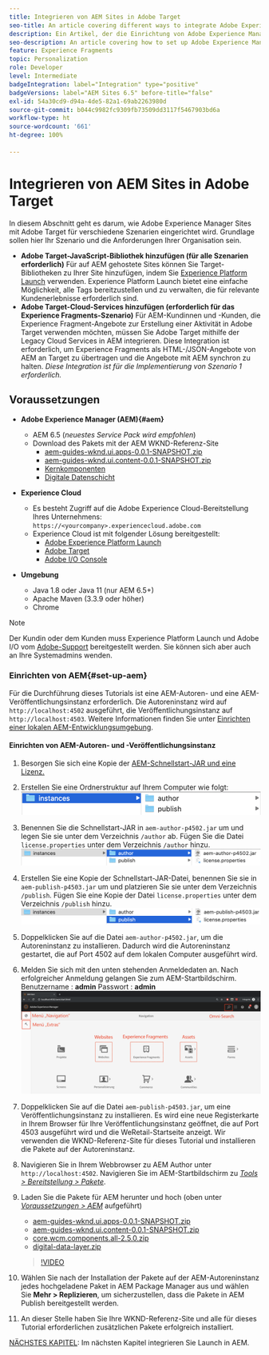 ```yaml
---
title: Integrieren von AEM Sites in Adobe Target
seo-title: An article covering different ways to integrate Adobe Experience Manager (AEM) Sites with Adobe Target for delivering personalized content.
description: Ein Artikel, der die Einrichtung von Adobe Experience Manager mit Adobe Target für verschiedene Szenarien beschreibt.
seo-description: An article covering how to set up Adobe Experience Manager with Adobe Target for different scenarios.
feature: Experience Fragments
topic: Personalization
role: Developer
level: Intermediate
badgeIntegration: label="Integration" type="positive"
badgeVersions: label="AEM Sites 6.5" before-title="false"
exl-id: 54a30cd9-d94a-4de5-82a1-69ab2263980d
source-git-commit: b044c9982fc9309fb73509dd3117f5467903bd6a
workflow-type: ht
source-wordcount: '661'
ht-degree: 100%

---
```


# Integrieren von AEM Sites in Adobe Target

In diesem Abschnitt geht es darum, wie Adobe Experience Manager Sites mit Adobe Target für verschiedene Szenarien eingerichtet wird. Grundlage sollen hier Ihr Szenario und die Anforderungen Ihrer Organisation sein.

* **Adobe Target-JavaScript-Bibliothek hinzufügen (für alle Szenarien erforderlich)**
Für auf AEM gehostete Sites können Sie Target-Bibliotheken zu Ihrer Site hinzufügen, indem Sie [Experience Platform Launch](https://experienceleague.adobe.com/docs/experience-platform/tags/home.html?lang=de) verwenden. Experience Platform Launch bietet eine einfache Möglichkeit, alle Tags bereitzustellen und zu verwalten, die für relevante Kundenerlebnisse erforderlich sind.
* **Adobe Target-Cloud-Services hinzufügen (erforderlich für das Experience Fragments-Szenario)**
Für AEM-Kundinnen und -Kunden, die Experience Fragment-Angebote zur Erstellung einer Aktivität in Adobe Target verwenden möchten, müssen Sie Adobe Target mithilfe der Legacy Cloud Services in AEM integrieren. Diese Integration ist erforderlich, um Experience Fragments als HTML-/JSON-Angebote von AEM an Target zu übertragen und die Angebote mit AEM synchron zu halten. *Diese Integration ist für die Implementierung von Szenario 1 erforderlich.*

## Voraussetzungen

* **Adobe Experience Manager (AEM){#aem}**
   * AEM 6.5 (*neuestes Service Pack wird empfohlen*)
   * Download des Pakets mit der AEM WKND-Referenz-Site
      * [aem-guides-wknd.ui.apps-0.0.1-SNAPSHOT.zip](https://github.com/adobe/aem-guides-wknd/releases/download/archetype-18.1/aem-guides-wknd.ui.apps-0.0.1-SNAPSHOT.zip)
      * [aem-guides-wknd.ui.content-0.0.1-SNAPSHOT.zip](https://github.com/adobe/aem-guides-wknd/releases/download/archetype-18.1/aem-guides-wknd.ui.content-0.0.1-SNAPSHOT.zip)
      * [Kernkomponenten](https://github.com/adobe/aem-core-wcm-components/releases/download/core.wcm.components.reactor-2.5.0/core.wcm.components.all-2.5.0.zip)
      * [Digitale Datenschicht](assets/implementation/digital-data-layer.zip)

* **Experience Cloud**
   * Es besteht Zugriff auf die Adobe Experience Cloud-Bereitstellung Ihres Unternehmens: `https://<yourcompany>.experiencecloud.adobe.com`
   * Experience Cloud ist mit folgender Lösung bereitgestellt:
      * [Adobe Experience Platform Launch](https://experiencecloud.adobe.com)
      * [Adobe Target](https://experiencecloud.adobe.com)
      * [Adobe I/O Console](https://console.adobe.io)

* **Umgebung**
   * Java 1.8 oder Java 11 (nur AEM 6.5+)
   * Apache Maven (3.3.9 oder höher)
   * Chrome

>[!NOTE]
>
> Der Kundin oder dem Kunden muss Experience Platform Launch und Adobe I/O vom [Adobe-Support](https://helpx.adobe.com/de/contact/enterprise-support.ec.html) bereitgestellt werden. Sie können sich aber auch an Ihre Systemadmins wenden.

### Einrichten von AEM{#set-up-aem}

Für die Durchführung dieses Tutorials ist eine AEM-Autoren- und eine AEM-Veröffentlichungsinstanz erforderlich. Die Autoreninstanz wird auf `http://localhost:4502` ausgeführt, die Veröffentlichungsinstanz auf `http://localhost:4503`. Weitere Informationen finden Sie unter [Einrichten einer lokalen AEM-Entwicklungsumgebung](https://helpx.adobe.com/de/experience-manager/kt/platform-repository/using/local-aem-dev-environment-article-setup.html).

#### Einrichten von AEM-Autoren- und -Veröffentlichungsinstanz

1. Besorgen Sie sich eine Kopie der [AEM-Schnellstart-JAR und eine Lizenz.](https://helpx.adobe.com/de/experience-manager/6-5/sites/deploying/using/deploy.html#GettingtheSoftware)
2. Erstellen Sie eine Ordnerstruktur auf Ihrem Computer wie folgt:
   ![Ordnerstruktur](assets/implementation/aem-setup-1.png)
3. Benennen Sie die Schnellstart-JAR in `aem-author-p4502.jar` um und legen Sie sie unter dem Verzeichnis `/author` ab. Fügen Sie die Datei `license.properties` unter dem Verzeichnis `/author` hinzu.
   ![AEM-Autoreninstanz](assets/implementation/aem-setup-author.png)
4. Erstellen Sie eine Kopie der Schnellstart-JAR-Datei, benennen Sie sie in `aem-publish-p4503.jar` um und platzieren Sie sie unter dem Verzeichnis `/publish`. Fügen Sie eine Kopie der Datei `license.properties` unter dem Verzeichnis `/publish` hinzu.
   ![AEM-Veröffentlichungsinstanz](assets/implementation/aem-setup-publish.png)
5. Doppelklicken Sie auf die Datei `aem-author-p4502.jar`, um die Autoreninstanz zu installieren. Dadurch wird die Autoreninstanz gestartet, die auf Port 4502 auf dem lokalen Computer ausgeführt wird.
6. Melden Sie sich mit den unten stehenden Anmeldedaten an. Nach erfolgreicher Anmeldung gelangen Sie zum AEM-Startbildschirm.
Benutzername : **admin**
Passwort : **admin**
   ![AEM-Veröffentlichungsinstanz](assets/implementation/aem-author-home-page.png)
7. Doppelklicken Sie auf die Datei `aem-publish-p4503.jar`, um eine Veröffentlichungsinstanz zu installieren. Es wird eine neue Registerkarte in Ihrem Browser für Ihre Veröffentlichungsinstanz geöffnet, die auf Port 4503 ausgeführt wird und die WeRetail-Startseite anzeigt. Wir verwenden die WKND-Referenz-Site für dieses Tutorial und installieren die Pakete auf der Autoreninstanz.
8. Navigieren Sie in Ihrem Webbrowser zu AEM Author unter `http://localhost:4502`. Navigieren Sie im AEM-Startbildschirm zu *[Tools > Bereitstellung > Pakete](http://localhost:4502/crx/packmgr/index.jsp)*.
9. Laden Sie die Pakete für AEM herunter und hoch (oben unter *[Voraussetzungen > AEM](#aem)* aufgeführt)
   * [aem-guides-wknd.ui.apps-0.0.1-SNAPSHOT.zip](https://github.com/adobe/aem-guides-wknd/releases/download/archetype-18.1/aem-guides-wknd.ui.apps-0.0.1-SNAPSHOT.zip)
   * [aem-guides-wknd.ui.content-0.0.1-SNAPSHOT.zip](https://github.com/adobe/aem-guides-wknd/releases/download/archetype-18.1/aem-guides-wknd.ui.content-0.0.1-SNAPSHOT.zip)
   * [core.wcm.components.all-2.5.0.zip](https://github.com/adobe/aem-core-wcm-components/releases/download/core.wcm.components.reactor-2.5.0/core.wcm.components.all-2.5.0.zip)
   * [digital-data-layer.zip](assets/implementation/digital-data-layer.zip)

   >[!VIDEO](https://video.tv.adobe.com/v/28377?quality=12&learn=on)
10. Wählen Sie nach der Installation der Pakete auf der AEM-Autoreninstanz jedes hochgeladene Paket in AEM Package Manager aus und wählen Sie **Mehr > Replizieren**, um sicherzustellen, dass die Pakete in AEM Publish bereitgestellt werden.
11. An dieser Stelle haben Sie Ihre WKND-Referenz-Site und alle für dieses Tutorial erforderlichen zusätzlichen Pakete erfolgreich installiert.

[NÄCHSTES KAPITEL](./using-launch-adobe-io.md): Im nächsten Kapitel integrieren Sie Launch in AEM.
